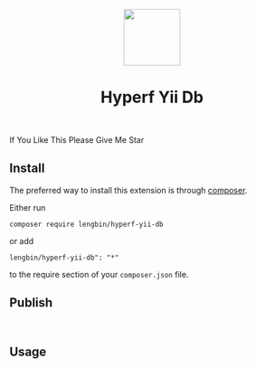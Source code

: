 <p align="center">
    <a href="https://hyperf.io/" target="_blank">
        <img src="https://hyperf.oss-cn-hangzhou.aliyuncs.com/hyperf.png" height="100px">
    </a>
    <h1 align="center">Hyperf Yii Db</h1>
    <br>
</p>

If You Like This Please Give Me Star

Install
------------

The preferred way to install this extension is through [composer](http://getcomposer.org/download/).

Either run

```
composer require lengbin/hyperf-yii-db
```

or add

```
lengbin/hyperf-yii-db": "*"
```
to the require section of your `composer.json` file.



Publish
-------
```php
      
```

Usage
-----
```php

```
